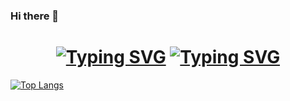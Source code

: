 ### Hi there 👋

<h1 align="center">
<a href="https://git.io/typing-svg"><img src="https://readme-typing-svg.demolab.com?font=Honk&size=40&pause=1000&color=0A0702&center=true&vCenter=true&random=true&width=700&height=100&lines=print(%22Hello%2C+World!!%22);System.out.println(%22Hello%2C+World!!%22);console.log(%22Hello%2C+World!!%22)" alt="Typing SVG" /></a>
<a href="https://git.io/typing-svg"><img src="https://readme-typing-svg.demolab.com?font=Ma+Shan+Zheng&size=40&pause=1000&color=74A0FF&center=true&vCenter=true&random=true&width=700&height=100&lines=%E4%BB%8A%E6%97%A5%E9%A3%8E%E5%92%8C%E6%97%A5%E4%B8%BD%EF%BC%8C%E5%AE%9C%E6%91%B8%E9%B1%BC%EF%BC%81%EF%BC%81" alt="Typing SVG" /></a>  
</h1>

[![Top Langs](https://github-readme-stats.vercel.app/api/top-langs/?username=anuraghazra&layout=compact)](https://github.com/anuraghazra/github-readme-stats)
<!--
**zhengxulian/zhengxulian** is a ✨ _special_ ✨ repository because its `README.md` (this file) appears on your GitHub profile.

Here are some ideas to get you started:

- 🔭 I’m currently working on ...
- 🌱 I’m currently learning ...
- 👯 I’m looking to collaborate on ...
- 🤔 I’m looking for help with ...
- 💬 Ask me about ...
- 📫 How to reach me: ...
- 😄 Pronouns: ...
- ⚡ Fun fact: ...
-->
